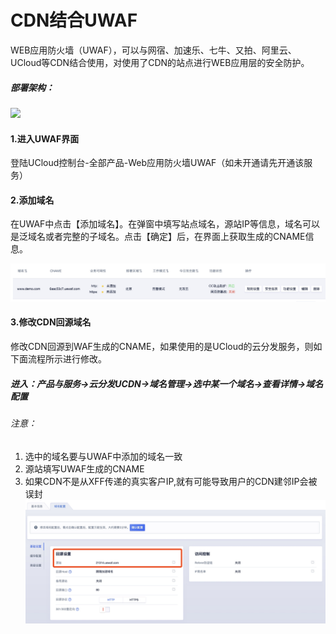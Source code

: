

# CDN结合UWAF

WEB应用防火墙（UWAF），可以与网宿、加速乐、七牛、又拍、阿里云、UCloud等CDN结合使用，对使用了CDN的站点进行WEB应用层的安全防护。

##### 部署架构：
![](../images/common/cdn1.png)

#### 1.进入UWAF界面

登陆UCloud控制台-全部产品-Web应用防火墙UWAF（如未开通请先开通该服务）

#### 2.添加域名

在UWAF中点击【添加域名】。在弹窗中填写站点域名，源站IP等信息，域名可以是泛域名或者完整的子域名。点击【确定】后，在界面上获取生成的CNAME信息。

![](../images/common/waf26.jpg)

#### 3.修改CDN回源域名

修改CDN回源到WAF生成的CNAME，如果使用的是UCloud的云分发服务，则如下面流程所示进行修改。

##### 进入：产品与服务->云分发UCDN->域名管理->选中某一个域名->查看详情->域名配置
###### 注意：
1. 选中的域名要与UWAF中添加的域名一致
2. 源站填写UWAF生成的CNAME
3. 如果CDN不是从XFF传递的真实客户IP,就有可能导致用户的CDN建邻IP会被误封
![](../images/common/cdn3.jpg)




